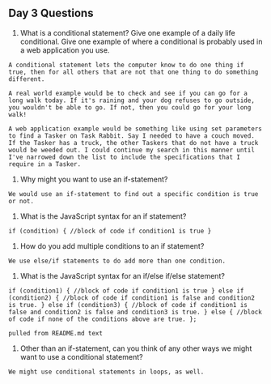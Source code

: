 ## Day 3 Questions

1. What is a conditional statement? Give one example of a daily life conditional. Give one example of where a conditional is probably used in a web application you use.

``A conditional statement lets the computer know to do one thing if true, then for all others that are not that one thing to do something different.``

``A real world example would be to check and see if you can go for a long walk today. If it's raining and your dog refuses to go outside, you wouldn't be able to go. If not, then you could go for your long walk!``

``A web application example would be something like using set parameters to find a Tasker on Task Rabbit. Say I needed to have a couch moved. If the Tasker has a truck, the other Taskers that do not have a truck would be weeded out. I could continue my search in this manner until I've narrowed down the list to include the specifications that I require in a Tasker.``

1. Why might you want to use an if-statement?

``We would use an if-statement to find out a specific condition is true or not.``

1. What is the JavaScript syntax for an if statement?

``if (condition) {
    //block of code if condition1 is true
  }``

1. How do you add multiple conditions to an if statement?

``We use else/if statements to do add more than one condition.``

1. What is the JavaScript syntax for an if/else if/else statement?

``if (condition1) {
    //block of code if condition1 is true
} else if (condition2) {
    //block of code if condition1 is false and condition2 is true.
} else if (condition3) {
    //block of code if condition1 is false and condition2 is false and condition3 is true.
} else {
    //block of code if none of the conditions above are true.
};``

``pulled from README.md text``

1. Other than an if-statement, can you think of any other ways we might want to use a conditional statement?

``We might use conditional statements in loops, as well.``
